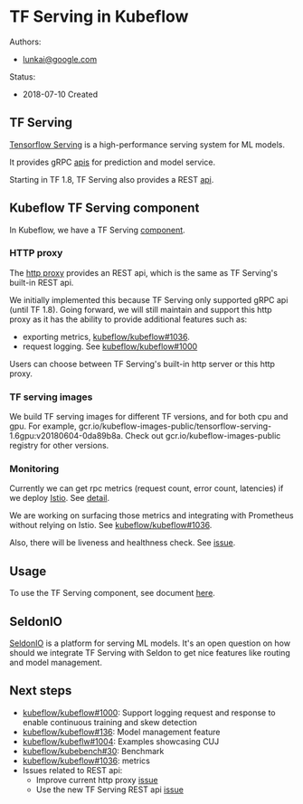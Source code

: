 # TF Serving in Kubeflow

Authors:

- lunkai@google.com

Status:

- 2018-07-10 Created

## TF Serving
[Tensorflow Serving](https://github.com/tensorflow/serving)
is a high-performance serving system for ML models.

It provides gRPC [apis](https://github.com/tensorflow/serving/tree/master/tensorflow_serving/apis)
for prediction and model service.

Starting in TF 1.8, TF Serving also provides a REST [api](https://github.com/tensorflow/serving/blob/master/tensorflow_serving/g3doc/api_rest.md).

## Kubeflow TF Serving component

In Kubeflow, we have a TF Serving [component](https://github.com/kubeflow/kubeflow/tree/master/kubeflow/tf-serving).

### HTTP proxy
The [http proxy](https://github.com/kubeflow/kubeflow/tree/master/components/k8s-model-server/http-proxy)
provides an REST api, which is the same as TF Serving's built-in REST api.

We initially implemented this because TF Serving only supported gRPC api (until
TF 1.8). Going forward, we will still maintain and support this http proxy as
it has the ability to provide additional features such as:
- exporting metrics, [kubeflow/kubeflow#1036](https://github.com/kubeflow/kubeflow/issues/1036).
- request logging. See
  [kubeflow/kubeflow#1000](https://github.com/kubeflow/kubeflow/issues/1000)

Users can choose between TF Serving's built-in http server or this http proxy.

### TF serving images

We build TF serving images for different TF versions, and for both cpu and gpu.
For example, gcr.io/kubeflow-images-public/tensorflow-serving-1.6gpu:v20180604-0da89b8a.
Check out gcr.io/kubeflow-images-public registry for other versions.

### Monitoring

Currently we can get rpc metrics (request count, error count, latencies) if we
deploy [Istio](https://istio.io/).
See [detail](https://github.com/kubeflow/kubeflow/blob/master/components/k8s-model-server/istio-integration.md).

We are working on surfacing those metrics and integrating with Prometheus
without relying on Istio. See [kubeflow/kubeflow#1036](https://github.com/kubeflow/kubeflow/issues/1036).

Also, there will be liveness and healthness check. See
[issue](https://github.com/kubeflow/kubeflow/issues/368).

## Usage
To use the TF Serving component, see document [here](https://github.com/kubeflow/kubeflow/blob/master/components/k8s-model-server/README.md).

## SeldonIO
[SeldonIO](https://github.com/SeldonIO/seldon-core) is a platform for serving ML
models. It's an open question on how should we integrate TF Serving with
Seldon to get nice features like routing and model management.

## Next steps
- [kubeflow/kubeflow#1000](https://github.com/kubeflow/kubeflow/issues/1000): Support logging request and response
to enable continuous training and skew detection
- [kubeflow/kubeflow#136](https://github.com/kubeflow/kubeflow/issues/136): Model management feature
- [kubeflow/kubeflw#1004](https://github.com/kubeflow/kubeflow/issues/1004): Examples showcasing CUJ
- [kubeflow/kubebench#30](https://github.com/kubeflow/kubebench/issues/30): Benchmark
- [kubeflow/kubeflow#1036](https://github.com/kubeflow/kubeflow/issues/1036): metrics
- Issues related to REST api:
  - Improve current http proxy [issue](https://github.com/kubeflow/kubeflow/issues/198)
  - Use the new TF Serving REST api [issue](https://github.com/kubeflow/kubeflow/issues/896)

